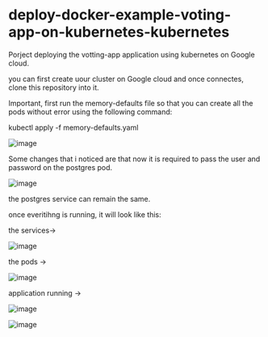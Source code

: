 # deploy-docker-example-voting-app-on-kubernetes-kubernetes
Porject deploying the votting-app application using kubernetes on Google cloud.

you can first create uour cluster on Google cloud and once connectes, clone this repository into it.

Important, first run the memory-defaults file so that you can create all the pods without error using the following command:

kubectl apply -f memory-defaults.yaml

![image](https://user-images.githubusercontent.com/107562162/226893585-8c7af79f-4638-49e2-815e-5d68281467d3.png)

Some changes that i noticed are that now it is required to pass the user and password on the postgres pod.

![image](https://user-images.githubusercontent.com/107562162/226894347-21cf62c7-b7d4-42aa-95b1-b4a73f5d90ea.png)

the postgres service can remain the same.

once everitihng is running, it will look like this:

the services->

![image](https://user-images.githubusercontent.com/107562162/226898624-2675a09a-02d5-4a8d-b279-5d775e707b35.png)


the pods ->

![image](https://user-images.githubusercontent.com/107562162/226898730-ab1006ed-6f1b-4194-89bc-bb39b5e8a5ab.png)



application running ->

![image](https://user-images.githubusercontent.com/107562162/226898844-4d8e5995-8ac5-4ca4-9f57-0714a6c965d6.png)


![image](https://user-images.githubusercontent.com/107562162/226898914-32fe4dc4-bc4b-41c0-9358-16060349450f.png)
